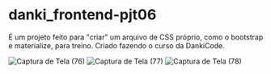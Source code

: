# danki_frontend-pjt06
É um projeto feito para "criar" um arquivo de CSS próprio, como o bootstrap e materialize, para treino. Criado fazendo o curso da DankiCode.


![Captura de Tela (76)](https://user-images.githubusercontent.com/69223872/166525444-effa17a0-00a8-4cf8-97e1-b6ed2cbd290e.png)
![Captura de Tela (77)](https://user-images.githubusercontent.com/69223872/166525453-91060e1a-0122-4404-8e16-7660da6bdbc5.png)
![Captura de Tela (78)](https://user-images.githubusercontent.com/69223872/166525462-9a6ba73e-b50a-4522-9311-705fd721e164.png)
